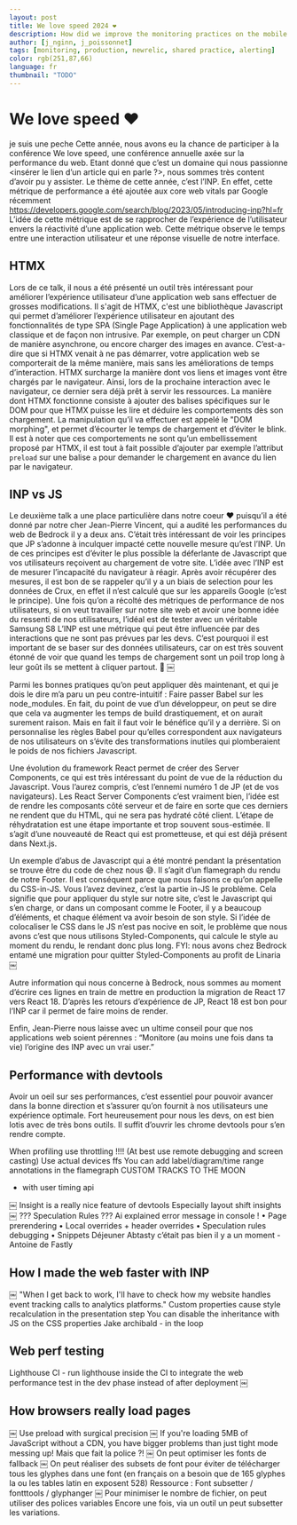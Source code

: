 ```yaml
---
layout: post
title: We love speed 2024 ❤️
description: How did we improve the monitoring practices on the mobile service? Let's find out.
author: [j_nginn, j_poissonnet]
tags: [monitoring, production, newrelic, shared practice, alerting]
color: rgb(251,87,66)
language: fr
thumbnail: "TODO"
---
```


# We love speed ❤️
je suis une peche 
Cette année, nous avons eu la chance de participer à la conférence We love speed, une conférence annuelle axée sur la performance du web.
Etant donné que c’est un domaine qui nous passionne <insérer le lien d’un article qui en parle ?>, nous sommes très content d’avoir pu y assister.
Le thème de cette année, c’est l’INP. En effet, cette métrique de performance a été ajoutée aux core web vitals par Google récemment https://developers.google.com/search/blog/2023/05/introducing-inp?hl=fr 
L’idée de cette métrique est de se rapprocher de l’expérience de l’utilisateur envers la réactivité d’une application web. Cette métrique observe le temps entre une interaction utilisateur et une réponse visuelle de notre interface.

## HTMX

Lors de ce talk, il nous a été présenté un outil très intéressant pour améliorer l’expérience utilisateur d’une application web sans effectuer de grosses modifications.
Il s'agit de HTMX, c'est une bibliothèque Javascript qui permet d’améliorer l’expérience utilisateur en ajoutant des fonctionnalités de type SPA (Single Page Application) à une application web classique et de façon non intrusive.
Par exemple, on peut charger un CDN de manière asynchrone, ou encore charger des images en avance.
C’est-a-dire que si HTMX venait à ne pas démarrer, votre application web se comporterait de la même manière, mais sans les améliorations de temps d’interaction.
HTMX surcharge la manière dont vos liens et images vont être chargés par le navigateur. 
Ainsi, lors de la prochaine interaction avec le navigateur, ce dernier sera déjà prêt à servir les ressources.
La manière dont HTMX fonctionne consiste à ajouter des balises spécifiques sur le DOM pour que HTMX puisse les lire et déduire les comportements dès son chargement.
La manipulation qu’il va effectuer est appelé le "DOM morphing", et permet d’écourter le temps de chargement et d’éviter le blink.
Il est à noter que ces comportements ne sont qu’un embellissement proposé par HTMX, il est tout à fait possible d’ajouter par exemple l’attribut `preload` sur une balise `a` pour demander le chargement en avance du lien par le navigateur.


## INP vs JS

Le deuxième talk a une place particulière dans notre coeur ❤️ puisqu’il a été donné par notre cher Jean-Pierre Vincent, qui a audité les performances du web de Bedrock il y a deux ans. C’était très intéressant de voir les principes que JP s’adonne à inculquer impacté cette nouvelle mesure qu’est l’INP. Un de ces principes est d’éviter le plus possible la déferlante de Javascript que vos utilisateurs reçoivent au chargement de votre site.
L’idée avec l’INP est de mesurer l’incapacité du navigateur à réagir. Après avoir récupérer des mesures, il est bon de se rappeler qu’il y a un biais de selection pour les données de Crux, en effet il n’est calculé que sur les appareils Google (c’est le principe). Une fois qu’on a récolté des métriques de performance de nos utilisateurs, si on veut travailler sur notre site web et avoir une bonne idée du ressenti de nos utilisateurs, l’idéal est de tester avec un véritable Samsung S8
L’INP est une métrique qui peut être influencée par des interactions que ne sont pas prévues par les devs. C’est pourquoi il est important de se baser sur des données utilisateurs, car on est très souvent étonné de voir que quand les temps de chargement sont un poil trop long à leur goût ils se mettent à cliquer partout. 🤷
￼

Parmi les bonnes pratiques qu’on peut appliquer dès maintenant, et qui je dois le dire m’a paru un peu contre-intuitif : Faire passer Babel sur les node_modules.
En fait, du point de vue d’un développeur, on peut se dire que cela va augmenter les temps de build drastiquement, et on aurait surement raison. Mais en fait il faut voir le bénéfice qu’il y a derrière. Si on personnalise les règles Babel pour qu’elles correspondent aux navigateurs de nos utilisateurs on s’évite des transformations inutiles qui plomberaient le poids de nos fichiers Javascript.

Une évolution du framework React permet de créer des Server Components, ce qui est très intéressant du point de vue de la réduction du Javascript. Vous l’aurez compris, c’est l’ennemi numéro 1 de JP (et de vos navigateurs). Les React Server Components c’est vraiment bien, l’idée est de rendre les composants côté serveur et de faire en sorte que ces derniers ne rendent que du HTML, qui ne sera pas hydraté côté client. L’étape de réhydratation est une étape importante et trop souvent sous-estimée. Il s’agit d’une nouveauté de React qui est prometteuse, et qui est déjà présent dans Next.js.

Un exemple d’abus de Javascript qui a été montré pendant la présentation se trouve être du code de chez nous 😅. Il s’agit d’un flamegraph du rendu de notre Footer. Il est conséquent parce que nous faisons ce qu’on appelle du CSS-in-JS. Vous l’avez devinez, c’est la partie in-JS le problème. Cela signifie que pour appliquer du style sur notre site, c’est le Javascript qui s’en charge, or dans un composant comme le Footer, il y a beaucoup d’éléments, et chaque élément va avoir besoin de son style. Si l’idée de colocaliser le CSS dans le JS n’est pas nocive en soit, le problème que nous avons c’est que nous utilisons Styled-Components, qui calcule le style au moment du rendu, le rendant donc plus long. 
FYI: nous avons chez Bedrock entamé une migration pour quitter Styled-Components au profit de Linaria  
￼

Autre information qui nous concerne à Bedrock, nous sommes au moment d’écrire ces lignes en train de mettre en production la migration de React 17 vers React 18. D’après les retours d’expérience de JP, React 18 est bon pour l’INP car il permet de faire moins de render.

Enfin, Jean-Pierre nous laisse avec un ultime conseil pour que nos applications web soient pérennes : “Monitore (au moins une fois dans ta vie) l’origine des INP avec un vrai user.”


## Performance with devtools

Avoir un oeil sur ses performances, c’est essentiel pour pouvoir avancer dans la bonne direction et s’assurer qu’on fournit à nos utilisateurs une expérience optimale. Fort heureusement pour nous les devs, on est bien lotis avec de très bons outils. Il suffit d’ouvrir les chrome devtools pour s’en rendre compte.

When profiling use throttling !!!! (At best use remote debugging and screen casting)
Use actual devices ffs
You can add label/diagram/time range annotations in the flamegraph
CUSTOM TRACKS TO THE MOON
- with user timing api

￼
Insight is a really nice feature of devtools
Especially layout shift insights
￼
??? Speculation Rules ???
Ai explained error message in console !
• Page prerendering
• Local overrides + header overrides
• Speculation rules debugging
• Snippets
Déjeuner
Abtasty c’était pas bien il y a un moment - Antoine de Fastly

## How I made the web faster with INP
￼
"When I get back to work, I'll have to check how my website handles event tracking calls to analytics platforms."
Custom properties cause style recalculation in the presentation step
You can disable the inheritance with JS on the CSS properties
Jake archibald - in the loop

## Web perf testing
Lighthouse CI - run lighthouse inside the CI to integrate the web performance test in the dev phase instead of after deployment
￼
## How browsers really load pages
￼
Use preload with surgical precision
￼
If you're loading 5MB of JavaScript without a CDN, you have bigger problems than just tight mode messing up!
Mais que fait la police ?!
￼
On peut optimiser les fonts de fallback
￼
On peut réaliser des subsets de font pour éviter de télécharger tous les glyphes dans une font (en français on a besoin que de 165 glyphes la ou les tables latin en exposent 528)
Ressource : Font subsetter / fontttools / glyphanger
￼
Pour minimiser le nombre de fichier, on peut utiliser des polices variables
Encore une fois, via un outil un peut subsetter les variations.
